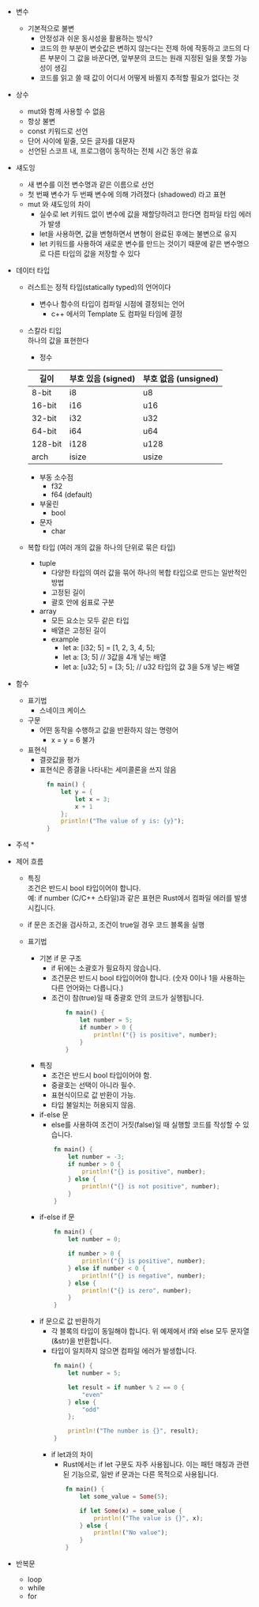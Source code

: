 
* 변수
	* 기본적으로 불변
		* 안정성과 쉬운 동시성을 활용하는 방식?
		* 코드의 한 부분이 변숫값은 변하지 않는다는 전제 하에 작동하고 코드의 다른 부분이 그 값을 바꾼다면, 앞부분의 코드는 원래 지정된 일을 못할 가능성이 생김
		* 코드를 읽고 쓸 때 값이 어디서 어떻게 바뀔지 추적할 필요가 없다는 것
* 상수
	* mut와 함께 사용할 수 없음
	* 항상 불변
	* const 키워드로 선언
	* 단어 사이에 밑줄, 모든 글자를 대문자
	* 선언된 스코프 내, 프로그램이 동작하는 전체 시간 동안 유효
* 섀도잉
	* 새 변수를 이전 변수명과 같은 이름으로 선언
	* 첫 번째 변수가 두 번째 변수에 의해 가려졌다 (shadowed) 라고 표현
	* mut 와 섀도잉의 차이
		* 실수로 let 키워드 없이 변수에 값을 재할당하려고 한다면 컴파일 타임 에러가 발생
		* let을 사용하면, 값을 변형하면서 변형이 완료된 후에는 불변으로 유지
		* let 키워드를 사용하여 새로운 변수를 만드는 것이기 때문에 같은 변수명으로 다른 타입의 값을 저장할 수 있다

* 데이터 타입
	* 러스트는 정적 타입(statically typed)의 언어이다
		* 변수나 함수의 타입이 컴파일 시점에 결정되는 언어
			* c++ 에서의 Template 도 컴파일 타임에 결정
	* 스칼라 티입  
		하나의 값을 표현한다
		* 정수  

		| 길이     | 부호 있음 (signed) | 부호 없음 (unsigned) |
		|----------|--------------------|----------------------|
		| 8-bit    | i8                 | u8                   |
		| 16-bit   | i16                | u16                  |
		| 32-bit   | i32                | u32                  |
		| 64-bit   | i64                | u64                  |
		| 128-bit  | i128               | u128                 |
		| arch     | isize              | usize                |
		* 부동 소수점
			* f32
			* f64 (default)
		* 부울린
			* bool
		* 문자
			* char
	* 복합 타입 (여러 개의 값을 하나의 단위로 묶은 타입)
		* tuple
			* 다양한 타입의 여러 값을 묶어 하나의 복합 타입으로 만드는 일반적인 방법
			* 고정된 길이
			* 괄호 안에 쉼표로 구분
		* array
			* 모든 요소는 모두 같은 타입
			* 배열은 고정된 길이
			* example
				* let a: [i32; 5] = [1, 2, 3, 4, 5];
				* let a: [3; 5] // 3값을 4개 넣는 배열
				* let a: [u32; 5] = [3; 5]; // u32 타입의 값 3을 5개 넣는 배열

* 함수
	* 표기법
		* 스네이크 케이스
	* 구문
		*  어떤 동작을 수행하고 값을 반환하지 않는 명령어
			* x = y = 6 불가
	* 표현식
		* 결괏값을 평가
		* 표현식은 종결을 나타내는 세미콜론을 쓰지 않음
		  ``` rust
			fn main() {
				let y = {
					let x = 3;
					x + 1
				};
				println!("The value of y is: {y}");
			}
* 주석
	* 
* 제어 흐름
	* 특징   
		조건은 반드시 bool 타입이어야 합니다.  
		예: if number (C/C++ 스타일)과 같은 표현은 Rust에서 컴파일 에러를 발생시킵니다.
	* if 문은 조건을 검사하고, 조건이 true일 경우 코드 블록을 실행
	
	* 표기법
		* 기본 if 문 구조
			* if 뒤에는 소괄호가 필요하지 않습니다.
			* 조건문은 반드시 bool 타입이어야 합니다. (숫자 0이나 1을 사용하는 다른 언어와는 다릅니다.)
			* 조건이 참(true)일 때 중괄호 안의 코드가 실행됩니다.
				~~~ rust
					fn main() {
						let number = 5;
						if number > 0 {
							println!("{} is positive", number);
						}
					}
				~~~
		* 특징
			* 조건은 반드시 bool 타입이어야 함.
			* 중괄호는 선택이 아니라 필수.
			* 표현식이므로 값 반환이 가능.
			* 타입 불일치는 허용되지 않음.
		* if-else 문
			* else를 사용하여 조건이 거짓(false)일 때 실행할 코드를 작성할 수 있습니다.
			~~~ rust
				fn main() {
					let number = -3;
					if number > 0 {
						println!("{} is positive", number);
					} else {
						println!("{} is not positive", number);
					}
				}
			~~~
		* if-else if 문
			~~~ rust
				fn main() {
					let number = 0;

					if number > 0 {
						println!("{} is positive", number);
					} else if number < 0 {
						println!("{} is negative", number);
					} else {
						println!("{} is zero", number);
					}
				}
			~~~
		* if 문으로 값 반환하기
			* 각 블록의 타입이 동일해야 합니다. 위 예제에서 if와 else 모두 문자열(&str)을 반환합니다.
			* 타입이 일치하지 않으면 컴파일 에러가 발생합니다.
			~~~ rust
				fn main() {
					let number = 5;

					let result = if number % 2 == 0 {
						"even"
					} else {
						"odd"
					};

					println!("The number is {}", result);
				}
			~~~
			* if let과의 차이
				* Rust에서는 if let 구문도 자주 사용됩니다. 이는 패턴 매칭과 관련된 기능으로, 일반 if 문과는 다른 목적으로 사용됩니다.
				~~~ rust
					fn main() {
						let some_value = Some(5);

						if let Some(x) = some_value {
							println!("The value is {}", x);
						} else {
							println!("No value");
						}
					}
				~~~

* 반복문
	* loop
	* while
	* for


	